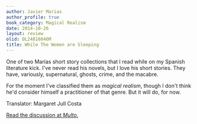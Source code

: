```yaml
---
author: Javier Marias
author_profile: true
book_category: Magical Realism
date: 2014-10-26
layout: review
olid: OL24816046M
title: While The Women are Sleeping
---
```


One of two Marías short story collections that I read while on my Spanish literature kick. I've never read his novels, but I love his short stories.
They have, variously, supernatural, ghosts, crime, and the macabre.

For the moment I've classified them as *magical realism*, though I don't think he'd consider himself a practitioner of that genre. But it will do, for now.

Translator: Margaret Jull Costa

[Read the discussion at *Multo*.](https://multoghost.wordpress.com/2014/10/26/what-ive-been-reading-javier-marias/)